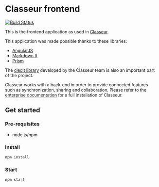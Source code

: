 # Classeur frontend

[![Build Status](https://travis-ci.org/classeur/classeur.svg)](https://travis-ci.org/classeur/classeur)

This is the frontend application as used in [Classeur](https://app.classeur.io).

This application was made possible thanks to these libraries:

- [AngularJS](https://github.com/angular/angular.js)
- [Markdown It](https://github.com/markdown-it/markdown-it)
- [Prism](https://github.com/PrismJS/prism)

The [cledit library](https://github.com/classeur/cledit) developed by the Classeur team is also an important part of the project.

Classeur works with a back-end in order to provide connected features such as synchronization, sharing and collaboration. Please refer to the [enterprise documentation](http://classeur.io/help/enterprise/) for a full installation of Classeur.


## Get started

### Pre-requisites

- node.js/npm

### Install

```sh
npm install
```

### Start

```sh
npm start
```
